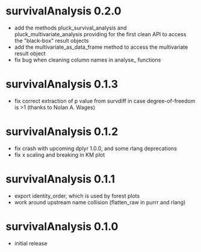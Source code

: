 # survivalAnalysis 0.2.0

* add the methods pluck_survival_analysis and pluck_multivariate_analysis
  providing for the first clean API to access the "black-box" result objects
* add the multivariate_as_data_frame method to access the multivariate result object
* fix bug when cleaning column names in analyse_ functions

# survivalAnalysis 0.1.3

* fix correct extraction of p value from survdiff in case degree-of-freedom is >1 (thanks to Nolan A. Wages)

# survivalAnalysis 0.1.2

* fix crash with upcoming dplyr 1.0.0, and some rlang deprecations
* fix x scaling and breaking in KM plot

# survivalAnalysis 0.1.1

* export identity_order, which is used by forest plots
* work around upstream name collision (flatten_raw in purrr and rlang)

# survivalAnalysis 0.1.0

* initial release
